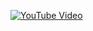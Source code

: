 [![YouTube Video](https://img.youtube.com/vi/HtXOVKNazYU/maxresdefault.jpg)](https://www.youtube.com/watch?v=HtXOVKNazYU)
